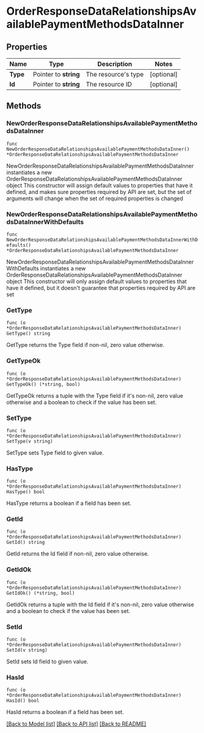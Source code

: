 # OrderResponseDataRelationshipsAvailablePaymentMethodsDataInner

## Properties

Name | Type | Description | Notes
------------ | ------------- | ------------- | -------------
**Type** | Pointer to **string** | The resource&#39;s type | [optional] 
**Id** | Pointer to **string** | The resource ID | [optional] 

## Methods

### NewOrderResponseDataRelationshipsAvailablePaymentMethodsDataInner

`func NewOrderResponseDataRelationshipsAvailablePaymentMethodsDataInner() *OrderResponseDataRelationshipsAvailablePaymentMethodsDataInner`

NewOrderResponseDataRelationshipsAvailablePaymentMethodsDataInner instantiates a new OrderResponseDataRelationshipsAvailablePaymentMethodsDataInner object
This constructor will assign default values to properties that have it defined,
and makes sure properties required by API are set, but the set of arguments
will change when the set of required properties is changed

### NewOrderResponseDataRelationshipsAvailablePaymentMethodsDataInnerWithDefaults

`func NewOrderResponseDataRelationshipsAvailablePaymentMethodsDataInnerWithDefaults() *OrderResponseDataRelationshipsAvailablePaymentMethodsDataInner`

NewOrderResponseDataRelationshipsAvailablePaymentMethodsDataInnerWithDefaults instantiates a new OrderResponseDataRelationshipsAvailablePaymentMethodsDataInner object
This constructor will only assign default values to properties that have it defined,
but it doesn't guarantee that properties required by API are set

### GetType

`func (o *OrderResponseDataRelationshipsAvailablePaymentMethodsDataInner) GetType() string`

GetType returns the Type field if non-nil, zero value otherwise.

### GetTypeOk

`func (o *OrderResponseDataRelationshipsAvailablePaymentMethodsDataInner) GetTypeOk() (*string, bool)`

GetTypeOk returns a tuple with the Type field if it's non-nil, zero value otherwise
and a boolean to check if the value has been set.

### SetType

`func (o *OrderResponseDataRelationshipsAvailablePaymentMethodsDataInner) SetType(v string)`

SetType sets Type field to given value.

### HasType

`func (o *OrderResponseDataRelationshipsAvailablePaymentMethodsDataInner) HasType() bool`

HasType returns a boolean if a field has been set.

### GetId

`func (o *OrderResponseDataRelationshipsAvailablePaymentMethodsDataInner) GetId() string`

GetId returns the Id field if non-nil, zero value otherwise.

### GetIdOk

`func (o *OrderResponseDataRelationshipsAvailablePaymentMethodsDataInner) GetIdOk() (*string, bool)`

GetIdOk returns a tuple with the Id field if it's non-nil, zero value otherwise
and a boolean to check if the value has been set.

### SetId

`func (o *OrderResponseDataRelationshipsAvailablePaymentMethodsDataInner) SetId(v string)`

SetId sets Id field to given value.

### HasId

`func (o *OrderResponseDataRelationshipsAvailablePaymentMethodsDataInner) HasId() bool`

HasId returns a boolean if a field has been set.


[[Back to Model list]](../README.md#documentation-for-models) [[Back to API list]](../README.md#documentation-for-api-endpoints) [[Back to README]](../README.md)


